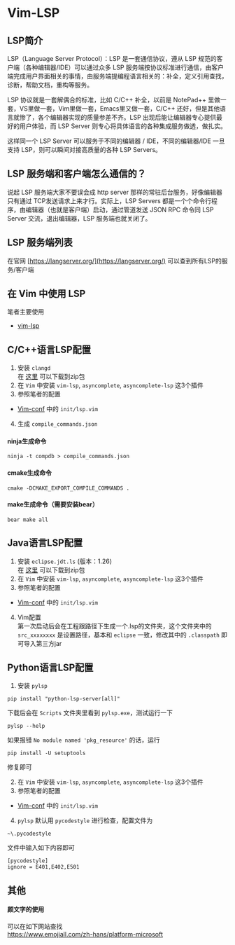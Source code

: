 # Vim-LSP

## LSP简介

LSP（Language Server Protocol）：LSP 是一套通信协议，遵从 LSP 规范的客户端（各种编辑器/IDE）可以通过众多 LSP 服务端按协议标准进行通信，由客户端完成用户界面相关的事情，由服务端提编程语言相关的：补全，定义引用查找，诊断，帮助文档，重构等服务。  

LSP 协议就是一套解偶合的标准，比如 C/C++ 补全，以前是 NotePad++ 里做一套，VS里做一套，Vim里做一套，Emacs里又做一套，C/C++ 还好，但是其他语言就惨了，各个编辑器实现的质量参差不齐。LSP 出现后能让编辑器专心提供最好的用户体验，而 LSP Server 则专心将具体语言的各种集成服务做透，做扎实。  

这样同一个 LSP Server 可以服务于不同的编辑器 / IDE，不同的编辑器/IDE 一旦支持 LSP，则可以瞬间对接高质量的各种 LSP Servers。

## LSP 服务端和客户端怎么通信的？

说起 LSP 服务端大家不要误会成 http server 那样的常驻后台服务，好像编辑器只有通过 TCP发送请求上来才行。实际上，LSP Servers 都是一个个命令行程序，由编辑器（也就是客户端）启动，通过管道发送 JSON RPC 命令同 LSP Server 交流，退出编辑器，LSP 服务端也就关闭了。


## LSP 服务端列表

在官网 [https://langserver.org/](https://langserver.org/) 可以查到所有LSP的服务/客户端

## 在 Vim 中使用 LSP

笔者主要使用
- [vim-lsp](https://github.com/prabirshrestha/vim-lsp)

## C/C++语言LSP配置

1. 安装 ``clangd``  
在 [这里](https://github.com/clangd/clangd/releases/download/16.0.2/clangd-windows-16.0.2.zip) 可以下载到zip包
2. 在 ``Vim`` 中安装 ``vim-lsp``, ``asyncomplete``, ``asyncomplete-lsp`` 这3个插件
3. 参照笔者的配置
- [Vim-conf](Vim-conf) 中的 ``init/lsp.vim``
4. 生成 ``compile_commands.json``

#### ninja生成命令
```
ninja -t compdb > compile_commands.json
```
#### cmake生成命令
```
cmake -DCMAKE_EXPORT_COMPILE_COMMANDS .
```
#### make生成命令（需要安装bear）
```
bear make all
```

## Java语言LSP配置

1. 安装 ``eclipse.jdt.ls``  (版本：1.26)  
在 [这里](https://download.eclipse.org/jdtls/milestones/) 可以下载到zip包
2. 在 ``Vim`` 中安装 ``vim-lsp``, ``asyncomplete``, ``asyncomplete-lsp`` 这3个插件
3. 参照笔者的配置
- [Vim-conf](Vim-conf) 中的 ``init/lsp.vim``
4. Vim配置  
第一次启动后会在工程跟路径下生成一个.lsp的文件夹，这个文件夹中的  ``src_xxxxxxxx`` 是设置路径，基本和 ``eclipse`` 一致，修改其中的 ``.classpath`` 即可导入第三方jar

## Python语言LSP配置

1. 安装 ``pylsp``  
```
pip install "python-lsp-server[all]"
```
下载后会在 ``Scripts`` 文件夹里看到 ``pylsp.exe``，测试运行一下  
```
pylsp --help
```
如果报错 ``No module named 'pkg_resource'`` 的话，运行
```
pip install -U setuptools
```
修复即可

2. 在 ``Vim`` 中安装 ``vim-lsp``, ``asyncomplete``, ``asyncomplete-lsp`` 这3个插件
3. 参照笔者的配置
- [Vim-conf](Vim-conf) 中的 ``init/lsp.vim``
4. ``pylsp`` 默认用 ``pycodestyle`` 进行检查，配置文件为
```
~\.pycodestyle
```
文件中输入如下内容即可
```
[pycodestyle]
ignore = E401,E402,E501
```

## 其他

#### 颜文字的使用
可以在如下网站查找  
https://www.emojiall.com/zh-hans/platform-microsoft
